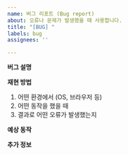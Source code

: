 ```yaml
---
name: 버그 리포트 (Bug report)
about: 오류나 문제가 발생했을 때 사용합니다.
title: "[BUG] "
labels: bug
assignees: ''

---
```

**버그 설명**
<!-- 무엇이 잘못되었는지 간단히 설명해주세요 -->

**재현 방법**
1. 어떤 환경에서 (OS, 브라우저 등)
2. 어떤 동작을 했을 때
3. 결과로 어떤 오류가 발생했는지

**예상 동작**
<!-- 정상적으로 기대되는 동작은 무엇인가요? -->

**추가 정보**
<!-- 로그, 스크린샷, 에러 메시지 등 있으면 첨부 -->
